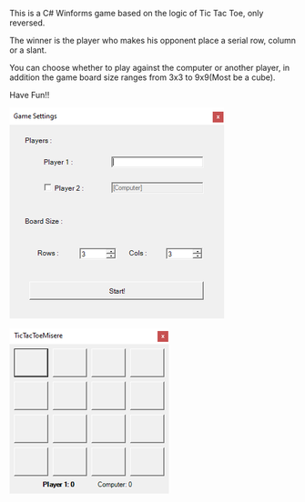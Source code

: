 This is a C# Winforms game based on the logic of Tic Tac Toe, only reversed.

The winner is the player who makes his opponent place a serial row, column or a slant.

You can choose whether to play against the computer or another player, in addition the game board size ranges from 3x3 to 9x9(Most be a cube).

Have Fun!!

![](/GameSettingsRTicTacToe.png)

![](/GameBoardRticTacToe.png)
